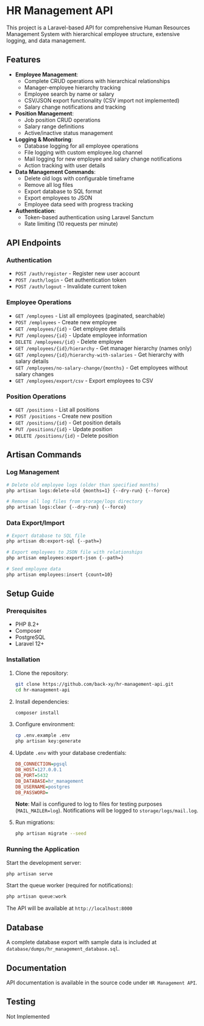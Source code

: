 # HR Management API

This project is a Laravel-based API for comprehensive Human Resources Management System with hierarchical employee structure, extensive logging, and data management.

## Features

- **Employee Management**:
  - Complete CRUD operations with hierarchical relationships
  - Manager-employee hierarchy tracking
  - Employee search by name or salary
  - CSV/JSON export functionality (CSV import not implemented)
  - Salary change notifications and tracking
- **Position Management**:
  - Job position CRUD operations
  - Salary range definitions
  - Active/inactive status management
- **Logging & Monitoring**:
  - Database logging for all employee operations
  - File logging with custom employee.log channel
  - Mail logging for new employee and salary change notifications
  - Action tracking with user details
- **Data Management Commands**:
  - Delete old logs with configurable timeframe
  - Remove all log files
  - Export database to SQL format
  - Export employees to JSON
  - Employee data seed with progress tracking
- **Authentication**:
  - Token-based authentication using Laravel Sanctum
  - Rate limiting (10 requests per minute)

## API Endpoints

### Authentication
- `POST /auth/register` - Register new user account
- `POST /auth/login` - Get authentication token
- `POST /auth/logout` - Invalidate current token

### Employee Operations
- `GET /employees` - List all employees (paginated, searchable)
- `POST /employees` - Create new employee
- `GET /employees/{id}` - Get employee details
- `PUT /employees/{id}` - Update employee information
- `DELETE /employees/{id}` - Delete employee
- `GET /employees/{id}/hierarchy` - Get manager hierarchy (names only)
- `GET /employees/{id}/hierarchy-with-salaries` - Get hierarchy with salary details
- `GET /employees/no-salary-change/{months}` - Get employees without salary changes
- `GET /employees/export/csv` - Export employees to CSV

### Position Operations
- `GET /positions` - List all positions
- `POST /positions` - Create new position
- `GET /positions/{id}` - Get position details
- `PUT /positions/{id}` - Update position
- `DELETE /positions/{id}` - Delete position


## Artisan Commands

### Log Management
```bash
# Delete old employee logs (older than specified months)
php artisan logs:delete-old {months=1} {--dry-run} {--force}

# Remove all log files from storage/logs directory
php artisan logs:clear {--dry-run} {--force}
```

### Data Export/Import
```bash
# Export database to SQL file
php artisan db:export-sql {--path=}

# Export employees to JSON file with relationships
php artisan employees:export-json {--path=}

# Seed employee data
php artisan employees:insert {count=10}
```

## Setup Guide

### Prerequisites
- PHP 8.2+
- Composer
- PostgreSQL
- Laravel 12+

### Installation

1. Clone the repository:
   ```bash
   git clone https://github.com/back-xy/hr-management-api.git
   cd hr-management-api
   ```

2. Install dependencies:
   ```bash
   composer install
   ```

3. Configure environment:
   ```bash
   cp .env.example .env
   php artisan key:generate
   ```

4. Update `.env` with your database credentials:
   ```ini
   DB_CONNECTION=pgsql
   DB_HOST=127.0.0.1
   DB_PORT=5432
   DB_DATABASE=hr_management
   DB_USERNAME=postgres
   DB_PASSWORD=
   ```

   **Note**: Mail is configured to log to files for testing purposes (`MAIL_MAILER=log`). Notifications will be logged to `storage/logs/mail.log`.

5. Run migrations:
   ```bash
   php artisan migrate --seed
   ```

### Running the Application

Start the development server:
```bash
php artisan serve
```

Start the queue worker (required for notifications):
```bash
php artisan queue:work
```

The API will be available at `http://localhost:8000`

## Database

A complete database export with sample data is included at `database/dumps/hr_management_database.sql`.

## Documentation

API documentation is available in the source code under `HR Management API`.

## Testing

Not Implemented
